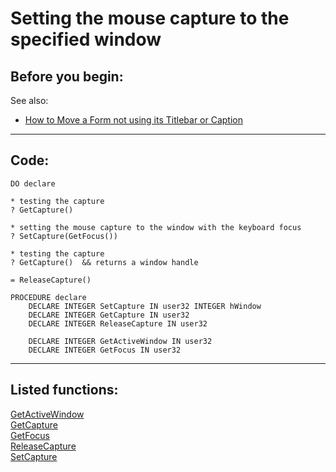
# Setting the mouse capture to the specified window

## Before you begin:
See also:

* [How to Move a Form not using its Titlebar or Caption](sample_195.md)  
  
***  


## Code:
```foxpro  
DO declare

* testing the capture
? GetCapture()

* setting the mouse capture to the window with the keyboard focus
? SetCapture(GetFocus())

* testing the capture
? GetCapture()  && returns a window handle

= ReleaseCapture()

PROCEDURE declare
	DECLARE INTEGER SetCapture IN user32 INTEGER hWindow
	DECLARE INTEGER GetCapture IN user32
	DECLARE INTEGER ReleaseCapture IN user32

	DECLARE INTEGER GetActiveWindow IN user32
	DECLARE INTEGER GetFocus IN user32  
```  
***  


## Listed functions:
[GetActiveWindow](../libraries/user32/GetActiveWindow.md)  
[GetCapture](../libraries/user32/GetCapture.md)  
[GetFocus](../libraries/user32/GetFocus.md)  
[ReleaseCapture](../libraries/user32/ReleaseCapture.md)  
[SetCapture](../libraries/user32/SetCapture.md)  
